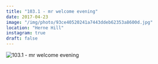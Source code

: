 ```yaml
---
title: "103.1 - mr welcome evening"
date: 2017-04-23
image: "/img/photo/93ce40520241a7443ddeb62353a8600d.jpg"
location: "Herne Hill"
instagram: true
draft: false
---
```


![103.1 - mr welcome evening](/img/photo/93ce40520241a7443ddeb62353a8600d.jpg)
